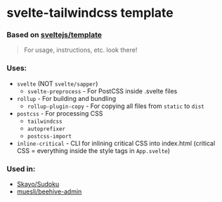 # svelte-tailwindcss template

### Based on [sveltejs/template](https://github.com/sveltejs/template)

> For usage, instructions, etc. look there!

### Uses:

- `svelte` (NOT `svelte/sapper`)
    - `svelte-preprocess` - For PostCSS inside .svelte files
- `rollup` - For building and bundling
    - `rollup-plugin-copy` - For copying all files from `static` to `dist`
- `postcss` - For processing CSS
    - `tailwindcss`
    - `autoprefixer`
    - `postcss-import`
- `inline-critical` - CLI for inlining critical CSS into index.html (critical CSS = everything inside the style tags in `App.svelte`)

### Used in:

- [Skayo/Sudoku](https://github.com/Skayo/Sudoku)
- [muesli/beehive-admin](https://github.com/muesli/beehive-admin)